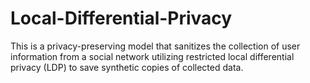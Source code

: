 # Local-Differential-Privacy
This is a privacy-preserving model that sanitizes the collection of user information from a social network utilizing restricted local differential privacy (LDP) to save synthetic copies of collected data.
